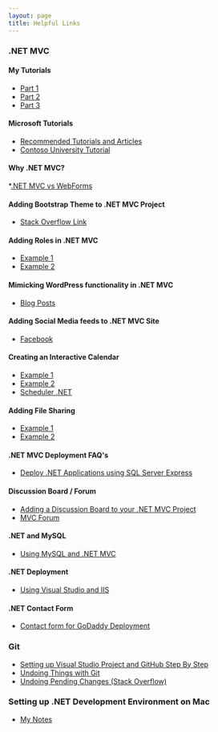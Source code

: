 ```yaml
---
layout: page
title: Helpful Links
---
```


### .NET MVC

#### My Tutorials
* <a href="http://tylerablake.com/2016/08/01/mvc-tutorial-part1/">Part 1</a>
* <a href="http://tylerablake.com/2016/08/01/mvc-tutorial-part2/">Part 2</a>
* <a href="http://tylerablake.com/2016/08/01/mvc-tutorial-part3/">Part 3</a>

#### Microsoft Tutorials
* <a href="http://www.asp.net/mvc/overview/getting-started/mvc-learning-sequence">Recommended Tutorials and Articles</a>
* <a href="http://www.asp.net/mvc/overview/getting-started/getting-started-with-ef-using-mvc/creating-an-entity-framework-data-model-for-an-asp-net-mvc-application">Contoso University Tutorial</a>

#### Why .NET MVC?
*<a href="http://www.codeproject.com/Articles/528117/WebForms-vs-MVC">.NET MVC vs WebForms</a>

#### Adding Bootstrap Theme to .NET MVC Project
* <a href="http://stackoverflow.com/questions/21839351/how-can-i-implement-a-theme-from-bootswatch-or-wrapbootstrap-in-an-mvc-5-project">Stack Overflow Link</a>

#### Adding Roles in .NET MVC
* <a href="http://www.dotnetfunda.com/articles/show/2898/working-with-roles-in-aspnet-identity-for-mvc">Example 1</a>
* <a href="http://code.msdn.microsoft.com/ASPNET-MVC-5-Security-And-44cbdb97">Example 2</a>

#### Mimicking WordPress functionality in .NET MVC
* <a href="http://prideparrot.com/blog/archive/2012/12/how_to_create_a_simple_blog_part1">Blog Posts</a>

#### Adding Social Media feeds to .NET MVC Site
* <a href="https://forums.asp.net/t/1932656.aspx?Get+the+posts+from+a+facebook+public+page+as+a+feed+in+asp+et">Facebook</a>

#### Creating an Interactive Calendar
* <a href="http://code.daypilot.org/59860/asp-net-mvc-5-event-calendar">Example 1</a>
* <a href="http://stackoverflow.com/questions/1520231/scheduler-like-google-calendar-in-mvc">Example 2</a>
* <a href="http://scheduler-net.com/">Scheduler .NET</a>

#### Adding File Sharing
* <a href="http://www.mikesdotnetting.com/article/259/asp-net-mvc-5-with-ef-6-working-with-files">Example 1</a>
* <a href="http://stackoverflow.com/questions/15106190/uploading-files-into-database-with-asp-net-mvc">Example 2</a>

#### .NET MVC Deployment FAQ's
* <a href="http://stackoverflow.com/questions/5295231/is-sql-server-express-edition-free">Deploy .NET Applications using SQL Server Express</a>

#### Discussion Board / Forum
* <a href="http://github.com/YodasMyDad/mvcforum">Adding a Discussion Board to your .NET MVC Project</a>
* <a href="http://www.mvcforum.com/">MVC Forum</a>

#### .NET and MySQL
* <a href="http://blogs.oracle.com/MySqlOnWindows/entry/howto_using_mysql_for_visual">Using MySQL and .NET MVC</a>

#### .NET Deployment
* <a href="http://www.asp.net/web-forms/overview/deployment/visual-studio-web-deployment/deploying-to-iis">Using Visual Studio and IIS</a>

#### .NET Contact Form
* <a href="http://vandelayweb.com/sending-asp-net-emails-godaddy-gmail-godaddy-hosted/">Contact form for GoDaddy Deployment</a>

### Git
* <a href="http://michaelcrump.net/setting-up-github-to-work-with-visual-studio-2013-step-by-step/"> Setting up Visual Studio Project and GitHub Step By Step</a>
* <a href="http://git-scm.com/book/be/v1/%D0%90%D1%81%D0%BD%D0%BE%D0%B2%D1%8B-Git-Undoing-Things">Undoing Things with Git</a>
* <a href="http://stackoverflow.com/questions/1090309/git-undo-all-working-dir-changes-including-new-files">Undoing Pending Changes (Stack Overflow)</a>

### Setting up .NET Development Environment on Mac
* <a href="http://tylerablake.com/2016/03/01/.net-development-on-a-mac/">My Notes</a>

